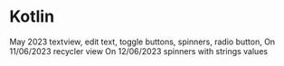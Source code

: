 # Kotlin
May 2023 textview, edit text, toggle buttons, spinners, radio button, On 11/06/2023 recycler view
On 12/06/2023 spinners with strings values
